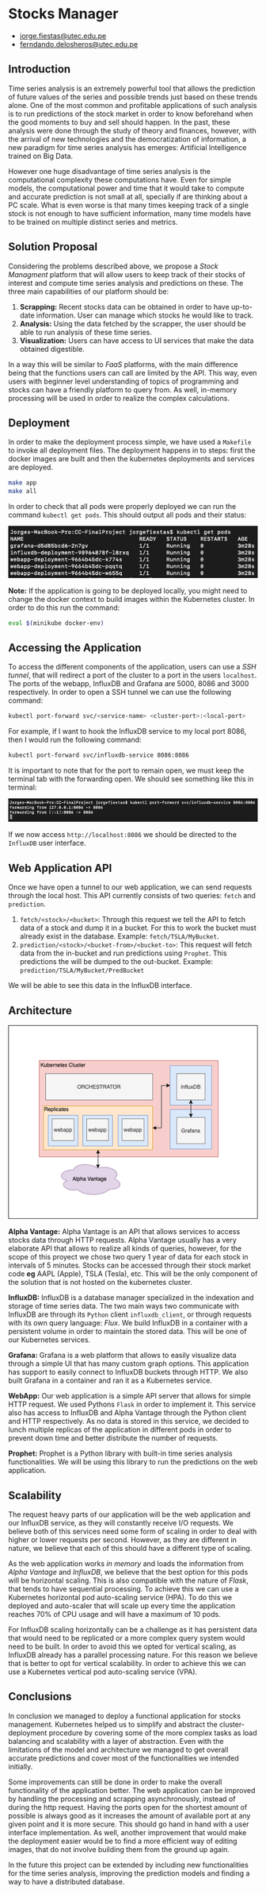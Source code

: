 # Stocks Manager

- jorge.fiestas@utec.edu.pe
- ferndando.delosheros@utec.edu.pe

## Introduction

Time series analysis is an extremely powerful tool that allows the prediction of future values of the series and possible trends just based on these trends alone. One of the most common and profitable applications of such analysis is to run predictions of the stock market in order to know beforehand when the good moments to buy and sell should happen. In the past, these analysis were done through the study of theory and finances, however, with the arrival of new technologies and the democratization of information, a new paradigm for time series analysis has emerges: Artificial Intelligence trained on Big Data.

However one huge disadvantage of time series analysis is the computational complexity these computations have. Even for simple models, the computational power and time that it would take to compute and accurate prediction is not small at all, specially if are thinking about a PC scale. What is even worse is that many times keeping track of a single stock is not enough to have sufficient information, many time models have to be trained on multiple distinct series and metrics.

## Solution Proposal

Considering the problems described above, we propose a *Stock Managment* platform that will allow users to keep track of their stocks of interest and compute time series analysis and predictions on these. The three main capabilities of our platform should be:

1. **Scrapping:** Recent stocks data can be obtained in order to have up-to-date information. User can manage which stocks he would like to track.
2. **Analysis:** Using the data fetched by the scrapper, the user should be able to run analysis of these time series.
3. **Visualization:** Users can have access to UI services that make the data obtained digestible.

In a way this will be similar to *FaaS* platforms, with the main difference being that the functions users can call are limited by the API. This way, even users with beginner level understanding of topics of programming and stocks can have a friendly platform to query from. As well, in-memory processing will be used in order to realize the complex calculations.

## Deployment

In order to make the deployment process simple, we have used a `Makefile` to invoke all deployment files. The deployment happens in to steps: first the docker images are built and then the kubernetes deployments and services are deployed.

```bash
make app
make all
```

In order to check that all pods were properly deployed we can run the command `kubectl get pods`. This should output all pods and their status:

![Pods Status](docs/pods-status.png)

**Note:** If the application is going to be deployed locally, you might need to change the docker context to build images within the Kubernetes cluster. In order to do this run the command:

```bash
eval $(minikube docker-env)
```

## Accessing the Application

To access the different components of the application, users can use a *SSH tunnel*, that will redirect a port of the cluster to a port in the users `localhost`. The ports of the webapp, InfluxDB and Grafana are 5000, 8086 and 3000 respectively. In order to open a SSH tunnel we can use the following command:

```bash
kubectl port-forward svc/<service-name> <cluster-port>:<local-port>
```

For example, if I want to hook the InfluxDB service to my local port 8086, then I would run the following command:

```bash
kubectl port-forward svc/influxdb-service 8086:8086
```

It is important to note that for the port to remain open, we must keep the terminal tab with the forwarding open. We should see something like this in terminal:

![Port Forwarding](docs/port-forward.png)

If we now access `http://localhost:8086` we should be directed to the `InfluxDB` user interface.

## Web Application API

Once we have open a tunnel to our web application, we can send requests through the local host. This API currently consists of two queries: `fetch` and `prediction`. 

1. `fetch/<stock>/<bucket>`: Through this request we tell the API to fetch data of a stock and dump it in a bucket. For this to work the bucket must already exist in the database. Example: `fetch/TSLA/MyBucket`. 
2. `prediction/<stock>/<bucket-from>/<bucket-to>`: This request will fetch data from the in-bucket and run predictions using `Prophet`. This predictions the will be dumped to the out-bucket. Example: `prediction/TSLA/MyBucket/PredBucket`

We will be able to see this data in the InfluxDB interface.

## Architecture

![Architecture Diagram](docs/architecture.png)

**Alpha Vantage:**
Alpha Vantage is an API that allows services to access stocks data through HTTP requests. Alpha Vantage usually has a very elaborate API that allows to realize all kinds of queries, however, for the scope of this proyect we chose two query 1 year of data for each stock in intervals of 5 minutes. Stocks can be accessed through their stock market code **eg** AAPL (Apple), TSLA (Tesla), etc. This will be the only component of the solution that is not hosted on the kubernetes cluster.

**InfluxDB:** 
InfluxDB is a database manager specialized in the indexation and storage of time series data. The two main ways two communicate with InfluxDB are through its `Python` client `influxdb_client`, or through requests with its own query language: *Flux*. We build InfluxDB in a container with a persistent volume in order to maintain the stored data. This will be one of our Kubernetes services.

**Grafana:**
Grafana is a web platform that allows to easily visualize data through a simple UI that has many custom graph options. This application has support to easily connect to InfluxDB buckets through HTTP. We also built Grafana in a container and ran it as a Kubernetes service.

**WebApp:**
Our web application is a simple API server that allows for simple HTTP request. We used Pythons `Flask` in order to implement it. This service also has access to InfluxDB and Alpha Vantage through the Python client and HTTP respectively. As no data is stored in this service, we decided to lunch multiple replicas of the application in different pods in order to prevent down time and better distribute the number of requests.

**Prophet:** 
Prophet is a Python library with built-in time series analysis functionalities. We will be using this library to run the predictions on the web application.


## Scalability

The request heavy parts of our application will be the web application and our InfluxDB service, as they will constantly receive I/O requests. We believe both of this services need some form of scaling in order to deal with higher or lower requests per second. However, as they are different in nature, we believe that each of this should have a different type of scaling.

As the web application works *in memory* and loads the information from *Alpha Vantage* and *InfluxDB*, we believe that the best option for this pods will be horizontal scaling. This is also compatible with the nature of *Flask*, that tends to have sequential processing. To achieve this we can use a Kubernetes horizontal pod auto-scaling service (HPA). To do this we deployed and auto-scaler that will scale up every time the application reaches 70% of CPU usage and will have a maximum of 10 pods.

For InfluxDB scaling horizontally can be a challenge as it has persistent data that would need to be replicated or a more complex query system would need to be built. In order to avoid this we opted for vertical scaling, as InfluxDB already has a parallel processing nature. For this reason we believe that is better to opt for vertical scalability. In order to achieve this we can use a Kubernetes vertical pod auto-scaling service (VPA).

## Conclusions

In conclusion we managed to deploy a functional application for stocks management. Kubernetes helped us to simplify and abstract the cluster-deployment procedure by covering some of the more complex tasks as load balancing and scalability with a layer of abstraction. Even with the limitations of the model and architecture we managed to get overall accurate predictions and cover most of the functionalities we intended initially.

Some improvements can still be done in order to make the overall functionality of the application better. The web application can be improved by handling the processing and scrapping asynchronously, instead of during the http request. Having the ports open for the shortest amount of possible is always good as it increases the amount of available port at any given point and it is more secure. This should go hand in hand with a user interface implementation. As well, another improvement that would make the deployment easier would be to find a more efficient way of editing images, that do not involve building them from the ground up again. 

In the future this project can be extended by including new functionalities for the time series analysis, improving the prediction models and finding a way to have a distributed database. 
